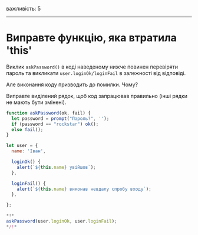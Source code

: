 важливість: 5

---

# Виправте функцію, яка втратила 'this'

Виклик `askPassword()` в коді наведеному нижче повинен перевіряти пароль та викликати `user.loginOk/loginFail` в залежності від відповіді.

Але виконання коду призводить до помилки. Чому?

Виправте виділений рядок, щоб код запрацював правильно (інші рядки не мають бути змінені).

```js run
function askPassword(ok, fail) {
  let password = prompt("Пароль?", '');
  if (password == "rockstar") ok();
  else fail();
}

let user = {
  name: 'Іван',

  loginOk() {
    alert(`${this.name} увійшов`);
  },

  loginFail() {
    alert(`${this.name} виконав невдалу спробу входу`);
  },

};

*!*
askPassword(user.loginOk, user.loginFail);
*/!*
```
